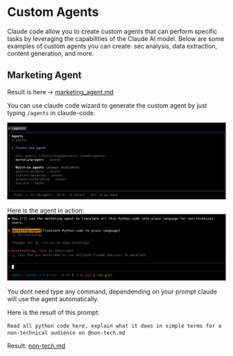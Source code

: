 # Custom Agents

Claude code allow you to create custom agents that can perform specific tasks by leveraging the capabilities of the Claude AI model. Below are some examples of custom agents you can create: sec analysis, data extraction, content generation, and more.

## Marketing Agent

Result is here -> [marketing_agent.md](marketing-agent.md)

You can use claude code wizard to generate the custom agent by just typing `/agents` in claude-code.

<img src="images/cc-agents.png" width="600"/>

Here is the agent in action:
<img src="images/mkt-agent-cc.png" width="600"/>

You dont need type any command, dependending on your prompt claude will use the agent automatically.

Here is the result of this prompt:
```
Read all python code here, explain what it does in simple terms for a non-technical audience on @non-tech.md
```
Result: [non-tech.md](non-tech.md)